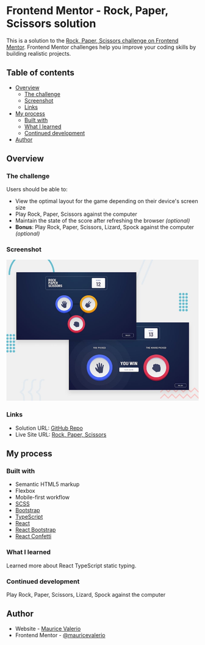 # Frontend Mentor - Rock, Paper, Scissors solution

This is a solution to the [Rock, Paper, Scissors challenge on Frontend Mentor](https://www.frontendmentor.io/challenges/rock-paper-scissors-game-pTgwgvgH). Frontend Mentor challenges help you improve your coding skills by building realistic projects. 

## Table of contents

- [Overview](#overview)
  - [The challenge](#the-challenge)
  - [Screenshot](#screenshot)
  - [Links](#links)
- [My process](#my-process)
  - [Built with](#built-with)
  - [What I learned](#what-i-learned)
  - [Continued development](#continued-development)
- [Author](#author)

## Overview

### The challenge

Users should be able to:

- View the optimal layout for the game depending on their device's screen size
- Play Rock, Paper, Scissors against the computer
- Maintain the state of the score after refreshing the browser _(optional)_
- **Bonus**: Play Rock, Paper, Scissors, Lizard, Spock against the computer _(optional)_

### Screenshot

![Design preview for the Rock, Paper, Scissors coding challenge](./design/desktop-preview.jpg)

### Links

- Solution URL: [GitHub Repo](https://github.com/mauricevalerio/frontendmentor-challenges/tree/main/rock-paper-scissors)
- Live Site URL: [Rock, Paper, Scissors](https://r0ck-pap3r-scissors.netlify.app/)

## My process

### Built with

- Semantic HTML5 markup
- Flexbox
- Mobile-first workflow
- [SCSS](https://sass-lang.com/)
- [Bootstrap](https://getbootstrap.com/)
- [TypeScript](https://www.typescriptlang.org/)
- [React](https://reactjs.org/)
- [React Bootstrap](https://react-bootstrap.netlify.app/)
- [React Confetti](https://www.npmjs.com/package/react-confetti)

### What I learned
Learned more about React TypeScript static typing. 

### Continued development
Play Rock, Paper, Scissors, Lizard, Spock against the computer

## Author

- Website - [Maurice Valerio](https://www.your-site.com)
- Frontend Mentor - [@mauricevalerio](https://www.frontendmentor.io/profile/mauricevalerio)